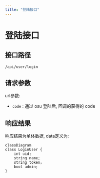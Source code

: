 ```yaml
---
title: "登陆接口"
---
```


# 登陆接口

## 接口路径

`/api/user/login`

## 请求参数

url参数:

- `code` : 通过 osu 登陆后, 回调的获得的 code

## 响应结果

响应结果为单体数据, data定义为:

```mermaid
classDiagram
class LoginUser {
    int uid;
    string name;
    string token;
    bool admin;
}
```
